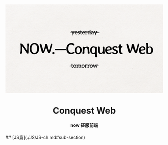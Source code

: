 <img align="center" src='./ConquestWeb.png' />
<h1 align="center">
  Conquest Web
</h1>
<h4 align="center">now 征服前端</h4>
##  [JS篇](./JS/JS-ch.md#sub-section)
